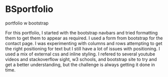 # BSportfolio
portfolio w bootstrap

For this portfolio, I started with the bootstrap navbars and tried formatting them to get them to appear as required. I used a form from bootstrap for the contact page. I was experimenting with columns and rows attempting to get the right positioning for text but I still have a lot of issues with positioning. I used a mix of external css and inline styling. I refered to several youtube videos and stackoverflow sight, w3 schools, and bootstrap site to try and get a better understanding, but the challenge is always getting it done in time. 

